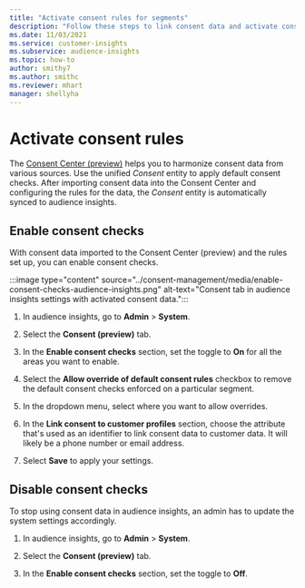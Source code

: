 ```yaml
---
title: "Activate consent rules for segments"
description: "Follow these steps to link consent data and activate consent checks in audience insights. An admin can also disable consent checks."
ms.date: 11/03/2021
ms.service: customer-insights
ms.subservice: audience-insights
ms.topic: how-to
author: smithy7
ms.author: smithc
ms.reviewer: mhart
manager: shellyha
---
```


# Activate consent rules

The [Consent Center (preview)](../consent-management/overview.md) helps you to harmonize consent data from various sources. Use the unified *Consent* entity to apply default consent checks. After importing consent data into the Consent Center and configuring the rules for the data, the *Consent* entity is automatically synced to audience insights.

## Enable consent checks

With consent data imported to the Consent Center (preview) and the rules set up, you can enable consent checks. 

:::image type="content" source="../consent-management/media/enable-consent-checks-audience-insights.png" alt-text="Consent tab in audience insights settings with activated consent data.":::

1. In audience insights, go to **Admin** > **System**.

1. Select the **Consent (preview)** tab.

1. In the **Enable consent checks** section, set the toggle to **On** for all the areas you want to enable.

1. Select the **Allow override of default consent rules** checkbox to remove the default consent checks enforced on a particular segment. 

1. In the dropdown menu, select where you want to allow overrides.     

1. In the **Link consent to customer profiles** section, choose the attribute that's used as an identifier to link consent data to customer data. It will likely be a phone number or email address. 

1. Select **Save** to apply your settings.

## Disable consent checks

To stop using consent data in audience insights, an admin has to update the system settings accordingly.

1. In audience insights, go to **Admin** > **System**.

1. Select the **Consent (preview)** tab.

1. In the **Enable consent checks** section, set the toggle to **Off**.
